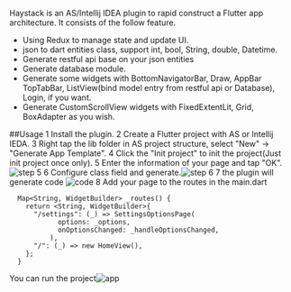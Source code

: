 Haystack is an AS/Intellij IDEA plugin to rapid construct a Flutter app architecture. It consists of the follow feature.
  - Using Redux to manage state and update UI.
  - json to dart entities class, support int, bool, String, double, Datetime.
  - Generate restful api base on your json entities
  - Generate database module.
  - Generate some widgets with BottomNavigatorBar, Draw, AppBar TopTabBar, ListView(bind model entry from restful api or Database), Login, if you want.
  - Generate CustomScrollView widgets with FixedExtentLit, Grid, BoxAdapter as you wish.

##Usage
1 Install the plugin.
2 Create a Flutter project with AS or Intellij IEDA.
3 Right tap the lib folder in AS project structure, select "New" -> "Generate App Template".
4 Click the "Init project" to init the project(Just init project once only).
5 Enter the information of your page and tap "OK".![step 5](https://upload-images.jianshu.io/upload_images/2398000-e33c3047cfb1e468.png?imageMogr2/auto-orient/strip%7CimageView2/2/w/1240)
6 Configure class field and generate.![step 6](https://upload-images.jianshu.io/upload_images/2398000-164b83c02dfe6b33.png?imageMogr2/auto-orient/strip%7CimageView2/2/w/1240)
7 the plugin will generate code
![code](https://upload-images.jianshu.io/upload_images/2398000-1c8823d07584233f.png?imageMogr2/auto-orient/strip%7CimageView2/2/w/1240)
8 Add your page to the routes in the main.dart
```
  Map<String, WidgetBuilder> _routes() {
    return <String, WidgetBuilder>{
      "/settings": (_) => SettingsOptionsPage(
            options: _options,
            onOptionsChanged: _handleOptionsChanged,
          ),
      "/": (_) => new HomeView(),
    };
  }
```
You can run the project![app](https://upload-images.jianshu.io/upload_images/2398000-86558a04dfee614e.png?imageMogr2/auto-orient/strip%7CimageView2/2/w/1240)

